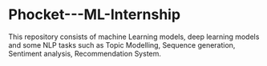 # **Phocket---ML-Internship**
This repository consists of machine Learning models, deep learning models and some NLP tasks such as Topic Modelling, Sequence generation, Sentiment analysis, Recommendation System.   

